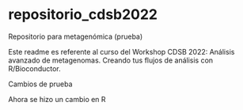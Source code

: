 # repositorio_cdsb2022
Repositorio para metagenómica (prueba)

Este readme es referente al curso del Workshop CDSB 2022: Análisis avanzado de metagenomas. Creando tus flujos de análisis con R/Bioconductor.

Cambios de prueba

Ahora se hizo un cambio en R